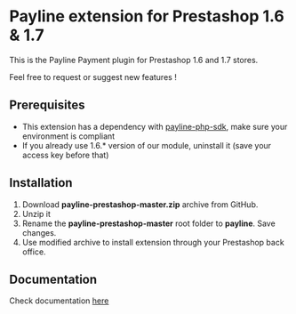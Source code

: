 Payline extension for Prestashop 1.6 &amp; 1.7
==============================================

This is the Payline Payment plugin for Prestashop 1.6 and 1.7 stores.

Feel free to request or suggest new features !

<h2>Prerequisites</h2>
<ul>
<li>This extension has a dependency with  <a href="https://github.com/PaylineByMonext/payline-php-sdk">payline-php-sdk</a>, make sure your environment is compliant</li>
<li>If you already use 1.6.* version of our module, uninstall it (save your access key before that)</li>
</ul>

<h2>Installation</h2>
<ol>
<li>Download <b>payline-prestashop-master.zip</b> archive from GitHub.</li>
<li>Unzip it</li>
<li>Rename the <b>payline-prestashop-master</b> root folder to <b>payline</b>. Save changes.</li>
<li>Use modified archive to install extension through your Prestashop back office.</li>
</ol>

<h2>Documentation</h2>
Check documentation <a href='https://payline.atlassian.net/wiki/spaces/DT/pages/54001683/Module+Prestashop+1.5+et+1.6+et+1.7' target='blanck'>here</a>
